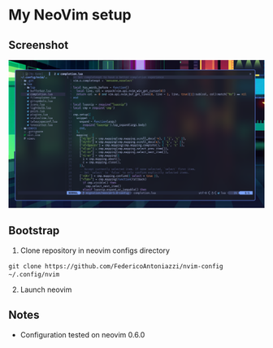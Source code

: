 # My NeoVim setup

## Screenshot
![Screenshot](images/screenshot.png)

## Bootstrap
1. Clone repository in neovim configs directory
```
git clone https://github.com/FedericoAntoniazzi/nvim-config ~/.config/nvim
```
2. Launch neovim

## Notes
- Configuration tested on neovim 0.6.0
